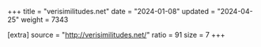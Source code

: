 +++
title = "verisimilitudes.net"
date = "2024-01-08"
updated = "2024-04-25"
weight = 7343

[extra]
source = "http://verisimilitudes.net/"
ratio = 91
size = 7
+++
